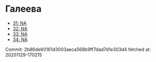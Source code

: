 # Галеева
- [31: NA](31.md)
- [32: NA](32.md)
- [33: NA](33.md)
- [34: NA](34.md)

Commit: 2b86de60161d3003aeca568b9ff7dad7d1e303d4
 fetched at: 20201129-170215

